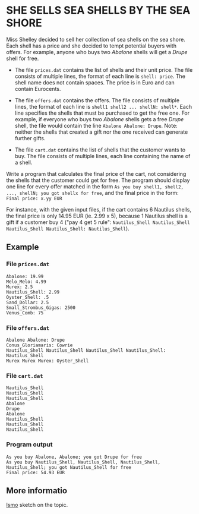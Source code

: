 # SHE SELLS SEA SHELLS BY THE SEA SHORE

Miss Shelley decided to sell her collection of sea shells on the sea shore. Each shell has a price and she decided to tempt potential buyers with offers. For example, anyone who buys two *Abalone* shells will get a *Drupe* shell for free.

* The file `prices.dat` contains the list of shells and their unit price. The file consists of multiple lines, the format of each line is `shell: price`. The shell name does not contain spaces. The price is in Euro and can contain Eurocents.

* The file `offers.dat` contains the offers. The file consists of multiple lines, the format of each line is `shell1 shell2 ... shellN: shell*`. Each line specifies the shells that must be purchased to get the free one. For example, if everyone who buys two *Abalone* shells gets a free *Drupe* shell, the file would contain the line `Abalone Abalone: Drupe`. Note: neither the shells that created a gift nor the one received can generate further gifts.

* The file `cart.dat` contains the list of shells that the customer wants to buy. The file consists of multiple lines, each line containing the name of a shell.

Write a program that calculates the final price of the cart, not considering the shells that the customer could get for free. The program should display one line for every offer matched in the form `As you buy shell1, shell2, ..., shellN; you got shellx for free`, and the final price in the form: `Final price: x.yy EUR`

For instance, with the given input files, if the cart contains 6 Nautilus shells, the final price is only 14.95 EUR (ie. 2.99 x 5), because 1 Nautilus shell is a gift if a customer buy 4 ("pay 4 get 5 rule": `Nautilus_Shell Nautilus_Shell Nautilus_Shell Nautilus_Shell: Nautilus_Shell`).

## Example

### File `prices.dat`

```text
Abalone: 19.99
Melo_Melo: 4.99
Murex: 2.5
Nautilus_Shell: 2.99
Oyster_Shell: .5
Sand_Dollar: 2.5
Small_Strombus_Gigas: 2500
Venus_Comb: 75
```

### File `offers.dat`

```text
Abalone Abalone: Drupe
Conus_Gloriamaris: Cowrie
Nautilus_Shell Nautilus_Shell Nautilus_Shell Nautilus_Shell: Nautilus_Shell
Murex Murex Murex: Oyster_Shell
```

### File `cart.dat`

```text
Nautilus_Shell
Nautilus_Shell
Nautilus_Shell
Abalone
Drupe
Abalone
Nautilus_Shell
Nautilus_Shell
Nautilus_Shell
```

### Program output

```text
As you buy Abalone, Abalone; you got Drupe for free
As you buy Nautilus_Shell, Nautilus_Shell, Nautilus_Shell, Nautilus_Shell; you got Nautilus_Shell for free
Final price: 54.93 EUR
```

## More informatio

[Ismo](https://www.youtube.com/watch?v=HdLwyyDOc_g) sketch on the topic.
